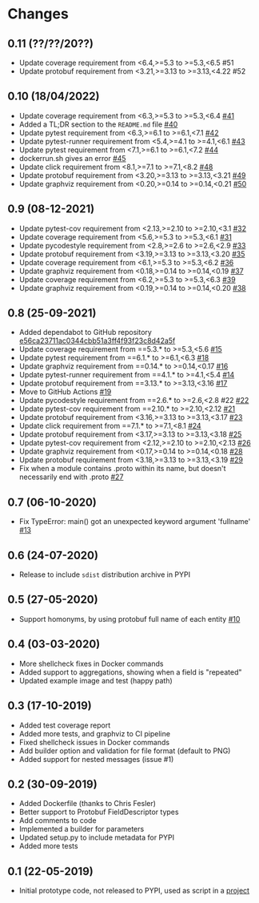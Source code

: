 # Changes

## 0.11 (??/??/20??)

- Update coverage requirement from <6.4,>=5.3 to >=5.3,<6.5 #51
- Update protobuf requirement from <3.21,>=3.13 to >=3.13,<4.22 #52

## 0.10 (18/04/2022)

- Update coverage requirement from <6.3,>=5.3 to >=5.3,<6.4 [#41](https://github.com/kinow/protobuf-uml-diagram/pull/41)
- Added a TL;DR section to the `README.md` file [#40](https://github.com/kinow/protobuf-uml-diagram/issues/40)
- Update pytest requirement from <6.3,>=6.1 to >=6.1,<7.1 [#42](https://github.com/kinow/protobuf-uml-diagram/pull/42)
- Update pytest-runner requirement from <5.4,>=4.1 to >=4.1,<6.1 [#43](https://github.com/kinow/protobuf-uml-diagram/pull/43)
- Update pytest requirement from <7.1,>=6.1 to >=6.1,<7.2 [#44](https://github.com/kinow/protobuf-uml-diagram/pull/44)
- dockerrun.sh gives an error [#45](https://github.com/kinow/protobuf-uml-diagram/issues/45)
- Update click requirement from <8.1,>=7.1 to >=7.1,<8.2 [#48](https://github.com/kinow/protobuf-uml-diagram/issues/48)
- Update protobuf requirement from <3.20,>=3.13 to >=3.13,<3.21 [#49](https://github.com/kinow/protobuf-uml-diagram/issues/49)
- Update graphviz requirement from <0.20,>=0.14 to >=0.14,<0.21 [#50](https://github.com/kinow/protobuf-uml-diagram/issues/50)

## 0.9 (08-12-2021)

- Update pytest-cov requirement from <2.13,>=2.10 to >=2.10,<3.1 [#32](https://github.com/kinow/protobuf-uml-diagram/pull/32)
- Update coverage requirement from <5.6,>=5.3 to >=5.3,<6.1 [#31](https://github.com/kinow/protobuf-uml-diagram/pull/31)
- Update pycodestyle requirement from <2.8,>=2.6 to >=2.6,<2.9 [#33](https://github.com/kinow/protobuf-uml-diagram/pull/33)
- Update protobuf requirement from <3.19,>=3.13 to >=3.13,<3.20 [#35](https://github.com/kinow/protobuf-uml-diagram/pull/35)
- Update coverage requirement from <6.1,>=5.3 to >=5.3,<6.2 [#36](https://github.com/kinow/protobuf-uml-diagram/pull/36)
- Update graphviz requirement from <0.18,>=0.14 to >=0.14,<0.19 [#37](https://github.com/kinow/protobuf-uml-diagram/pull/37)
- Update coverage requirement from <6.2,>=5.3 to >=5.3,<6.3 [#39](https://github.com/kinow/protobuf-uml-diagram/pull/39)
- Update graphviz requirement from <0.19,>=0.14 to >=0.14,<0.20 [#38](https://github.com/kinow/protobuf-uml-diagram/pull/38)

## 0.8 (25-09-2021)

- Added dependabot to GitHub repository [e56ca23711ac0344cbb51a3ff4f93f23c8d42a5f](https://github.com/kinow/protobuf-uml-diagram/commit/e56ca23711ac0344cbb51a3ff4f93f23c8d42a5f)
- Update coverage requirement from ==5.3.* to >=5.3,<5.6 [#15](https://github.com/kinow/protobuf-uml-diagram/pull/15)
- Update pytest requirement from ==6.1.* to >=6.1,<6.3 [#18](https://github.com/kinow/protobuf-uml-diagram/pull/18)
- Update graphviz requirement from ==0.14.* to >=0.14,<0.17 [#16](https://github.com/kinow/protobuf-uml-diagram/pull/16)
- Update pytest-runner requirement from ==4.1.* to >=4.1,<5.4 [#14](https://github.com/kinow/protobuf-uml-diagram/pull/14)
- Update protobuf requirement from ==3.13.* to >=3.13,<3.16 [#17](https://github.com/kinow/protobuf-uml-diagram/pull/17)
- Move to GitHub Actions [#19](https://github.com/kinow/protobuf-uml-diagram/issues/19)
- Update pycodestyle requirement from ==2.6.* to >=2.6,<2.8 #22 [#22](https://github.com/kinow/protobuf-uml-diagram/pull/22)
- Update pytest-cov requirement from ==2.10.* to >=2.10,<2.12 [#21](https://github.com/kinow/protobuf-uml-diagram/pull/21)
- Update protobuf requirement from <3.16,>=3.13 to >=3.13,<3.17 [#23](https://github.com/kinow/protobuf-uml-diagram/pull/23)
- Update click requirement from ==7.1.* to >=7.1,<8.1 [#24](https://github.com/kinow/protobuf-uml-diagram/pull/24)
- Update protobuf requirement from <3.17,>=3.13 to >=3.13,<3.18 [#25](https://github.com/kinow/protobuf-uml-diagram/pull/25)
- Update pytest-cov requirement from <2.12,>=2.10 to >=2.10,<2.13 [#26](https://github.com/kinow/protobuf-uml-diagram/pull/26)
- Update graphviz requirement from <0.17,>=0.14 to >=0.14,<0.18 [#28](https://github.com/kinow/protobuf-uml-diagram/pull/28)
- Update protobuf requirement from <3.18,>=3.13 to >=3.13,<3.19 [#29](https://github.com/kinow/protobuf-uml-diagram/pull/29)
- Fix when a module contains .proto within its name, but doesn't necessarily end with .proto
[#27](https://github.com/kinow/protobuf-uml-diagram/issues/27)

## 0.7 (06-10-2020)

- Fix TypeError: main() got an unexpected keyword argument 'fullname'
[#13](https://github.com/kinow/protobuf-uml-diagram/issues/13)

## 0.6 (24-07-2020)

- Release to include `sdist` distribution archive in PYPI

## 0.5 (27-05-2020)

- Support homonyms, by using protobuf full name of each entity
[#10](https://github.com/kinow/protobuf-uml-diagram/issues/10)

## 0.4 (03-03-2020)

- More shellcheck fixes in Docker commands
- Added support to aggregations, showing when a field is "repeated"
- Updated example image and test (happy path)

## 0.3 (17-10-2019)

- Added test coverage report
- Added more tests, and graphviz to CI pipeline
- Fixed shellcheck issues in Docker commands
- Add builder option and validation for file format (default to PNG)
- Added support for nested messages (issue #1)

## 0.2 (30-09-2019)

- Added Dockerfile (thanks to Chris Fesler)
- Better support to Protobuf FieldDescriptor types
- Add comments to code
- Implemented a builder for parameters
- Updated setup.py to include metadata for PYPI
- Added more tests

## 0.1 (22-05-2019)

- Initial prototype code, not released to PYPI, used as script in a [project](https://cylc.github.io/)
